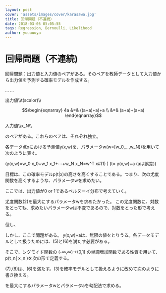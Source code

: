 ```yaml
---
layout: post
cover: 'assets/images/cover/karasawa.jpg'
title: 回帰問題（不連続）
date: 2018-03-05 05:05:55
tags: Regression, Bernoulli, Likelihood
author: yuuuuuya
---
```

<h1>回帰問題（不連続)</h1>

<p>回帰問題：出力値と入力値のペアがある。そのペアを教師データとして入力値から出力値を予測する確率モデルを作成する。</p>

<head>
...
    <script type="text/javascript"
            src="http://cdn.mathjax.org/mathjax/latest/MathJax.js?config=TeX-AMS-MML_HTMLorMML">
    </script>
...
</head>

<p>出力値\\t(scalor)\\</p>

```math
\begin{eqnarray}
4a &=& ((a+a)+a)+a \\
&=& (a+a)+(a+a)
\end{eqnarray}
```

<p>入力値\\x_N\\</p>

<p>のペアがある。これらのペアは、それぞれ独立。</p>

<p>各データ点xにおける予測値y(x,w)を、パラメータw(w=[w_0,…,w_N])を用いて次のように表す。</p>

(y(x,w)=w_0 x_0+w_1 x_1+⋯+w_N x_N=w^T x#(1) )
(t= y(x,w)+a  (aは誤差))

<p>目標は、この確率モデルp(t|x)の高さを高くすることである。つまり、次の尤度関数を高くするような、パラメータwを求めたい。</p>

<p>ここでは、出力値が0 or 1であるベルヌーイ分布で考えていく。</p>
<p>尤度関数(2)を最大にするパラメータwを求めたかった。
この尤度関数に、対数をとっても、求めたいパラメータwは不変であるので、対数をとった形で考える。</p>

<p>但し、</p>

<p>しかし、ここで問題がある。
y(x,w)+aは、無限の値をとりうる。各データモデルとして扱うためには、(5)と(6)を満たす必要がある。</p>

<p>そこで、シグモイド関数の (-∞,∞)→(0,1) の単調増加関数である性質を用いて、p(t_n│x_n )を次の形で定義する。</p>
<p>(7),(8)は、(6)を満たす。(3)を確率モデルとして扱えるように改めて次のように書き換える。</p>


<p>を最大にするパラメータwとパラメータaを勾配法で求める。</p>
<p></p>
<p></p>
<p></p>
<p></p>
